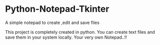 # Python-Notepad-Tkinter
A simple notepad to create ,edit and save files


This project is completely created in python.
You can create text files and save them in your system locally.
Your very own Notepad..!!
